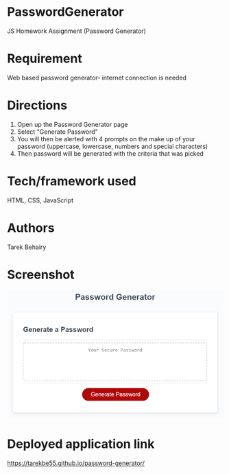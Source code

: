 # PasswordGenerator
JS Homework Assignment (Password Generator)

# Requirement 
Web based password generator- internet connection is needed

# Directions
1. Open up the Password Generator page
2. Select "Generate Password" 
3. You will then be alerted with 4 prompts on the make up of your password (uppercase, lowercase, numbers and special characters)
4. Then password will be generated with the criteria that was picked

# Tech/framework used
HTML, CSS, JavaScript 

# Authors
Tarek Behairy

# Screenshot
![Image of PG](assets/03-javascript-homework-demo.png)

# Deployed application link

https://tarekbe55.github.io/password-generator/
